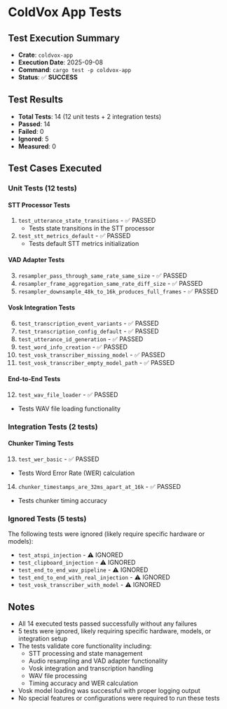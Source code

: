 # ColdVox App Tests

## Test Execution Summary
- **Crate**: `coldvox-app`
- **Execution Date**: 2025-09-08
- **Command**: `cargo test -p coldvox-app`
- **Status**: ✅ **SUCCESS**

## Test Results
- **Total Tests**: 14 (12 unit tests + 2 integration tests)
- **Passed**: 14
- **Failed**: 0
- **Ignored**: 5
- **Measured**: 0

## Test Cases Executed

### Unit Tests (12 tests)

#### STT Processor Tests
1. `test_utterance_state_transitions` - ✅ PASSED
   - Tests state transitions in the STT processor
2. `test_stt_metrics_default` - ✅ PASSED
   - Tests default STT metrics initialization

#### VAD Adapter Tests
3. `resampler_pass_through_same_rate_same_size` - ✅ PASSED
4. `resampler_frame_aggregation_same_rate_diff_size` - ✅ PASSED
5. `resampler_downsample_48k_to_16k_produces_full_frames` - ✅ PASSED

#### Vosk Integration Tests
6. `test_transcription_event_variants` - ✅ PASSED
7. `test_transcription_config_default` - ✅ PASSED
8. `test_utterance_id_generation` - ✅ PASSED
9. `test_word_info_creation` - ✅ PASSED
10. `test_vosk_transcriber_missing_model` - ✅ PASSED
11. `test_vosk_transcriber_empty_model_path` - ✅ PASSED

#### End-to-End Tests
12. `test_wav_file_loader` - ✅ PASSED
   - Tests WAV file loading functionality

### Integration Tests (2 tests)

#### Chunker Timing Tests
13. `test_wer_basic` - ✅ PASSED
   - Tests Word Error Rate (WER) calculation
14. `chunker_timestamps_are_32ms_apart_at_16k` - ✅ PASSED
   - Tests chunker timing accuracy

### Ignored Tests (5 tests)
The following tests were ignored (likely require specific hardware or models):
- `test_atspi_injection` - ⚠️ IGNORED
- `test_clipboard_injection` - ⚠️ IGNORED
- `test_end_to_end_wav_pipeline` - ⚠️ IGNORED
- `test_end_to_end_with_real_injection` - ⚠️ IGNORED
- `test_vosk_transcriber_with_model` - ⚠️ IGNORED

## Notes
- All 14 executed tests passed successfully without any failures
- 5 tests were ignored, likely requiring specific hardware, models, or integration setup
- The tests validate core functionality including:
  - STT processing and state management
  - Audio resampling and VAD adapter functionality
  - Vosk integration and transcription handling
  - WAV file processing
  - Timing accuracy and WER calculation
- Vosk model loading was successful with proper logging output
- No special features or configurations were required to run these tests
